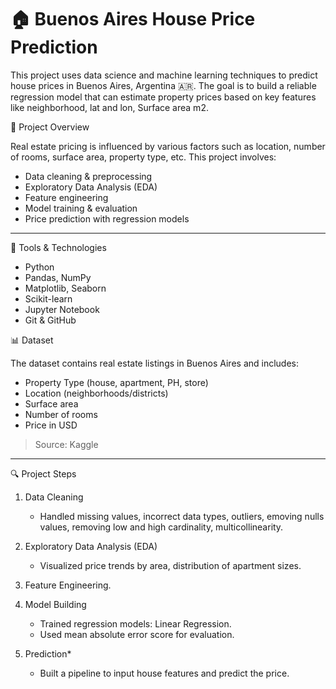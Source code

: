 # 🏠 Buenos Aires House Price Prediction

This project uses data science and machine learning techniques to predict house prices in Buenos Aires, Argentina 🇦🇷. The goal is to build a reliable regression model that can estimate property prices based on key features like neighborhood, lat and lon, Surface area m2.

 📌 Project Overview

Real estate pricing is influenced by various factors such as location, number of rooms, surface area, property type, etc. This project involves:
- Data cleaning & preprocessing
- Exploratory Data Analysis (EDA)
- Feature engineering
- Model training & evaluation
- Price prediction with regression models

---

🧰 Tools & Technologies

- Python
- Pandas, NumPy
- Matplotlib, Seaborn
- Scikit-learn
- Jupyter Notebook
- Git & GitHub



 📊 Dataset

The dataset contains real estate listings in Buenos Aires and includes:
- Property Type (house, apartment, PH, store)
- Location (neighborhoods/districts)
- Surface area
- Number of rooms
- Price in USD

> Source: Kaggle 

---

 🔍 Project Steps

1. Data Cleaning 
   - Handled missing values, incorrect data types, outliers, emoving nulls values, removing low and high cardinality, multicollinearity.
   
2. Exploratory Data Analysis (EDA) 
   - Visualized price trends by area, distribution of apartment sizes.
   
3. Feature Engineering.
   
4. Model Building
   - Trained regression models: Linear Regression.
   - Used mean absolute error  score for evaluation.

5. Prediction* 
   - Built a pipeline to input house features and predict the price.


